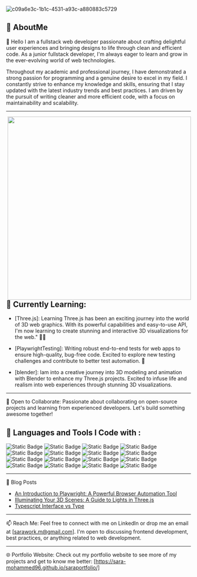 
![c09a6e3c-1b1c-4531-a93c-a880883c5729](https://github.com/sara-mohammed96/sara-mohammed96/assets/63727924/3b07e837-5448-4c24-90e7-07ca770058e2)



🌟 AboutMe
---
👋 Hello I am a fullstack web developer passionate about crafting delightful user experiences and bringing designs to life through clean and efficient code. As a junior fullstack developer, I'm always eager to learn and grow in the ever-evolving world of web technologies.

Throughout my academic and professional journey, I have demonstrated a strong passion for programming and a genuine desire to excel in my field. I constantly strive to enhance my knowledge and skills, ensuring that I stay updated with the latest industry trends and best practices. I am driven by the pursuit of writing cleaner and more efficient code, with a focus on maintainability and scalability.

---



<img align="right" width="500" height="500" src="https://github.com/sara-mohammed96/sara-mohammed96/assets/63727924/7539dcf1-f7be-4bd3-8f12-714fff801088"/>

🌱 Currently Learning:
---
- [Three.js]: Learning Three.js has been an exciting journey into the world of 3D web graphics. With its powerful capabilities and easy-to-use API, I'm now learning to create stunning and interactive 3D visualizations for the web." 🚀🎨

- [PlaywrightTesting]: Writing robust end-to-end tests for web apps to ensure high-quality, bug-free code. Excited to explore new testing challenges and contribute to better test automation. 🚀

- [blender]: Iam into a creative journey into 3D modeling and animation with Blender to enhance my Three.js projects. Excited to infuse life and realism into web experiences through stunning 3D visualizations.
---

🤝 Open to Collaborate:
Passionate about collaborating on open-source projects and learning from experienced developers. Let's build something awesome together!

🚀 Languages and Tools I Code with :
---
![Static Badge](https://img.shields.io/badge/javascriptt-red) ![Static Badge](https://img.shields.io/badge/React-blue) ![Static Badge](https://img.shields.io/badge/typescript-blue) ![Static Badge](https://img.shields.io/badge/HTML-red) ![Static Badge](https://img.shields.io/badge/Nextjs-gray) ![Static Badge](https://img.shields.io/badge/Playwright%20Testing-green) ![Static Badge](https://img.shields.io/badge/cypress%20Testing-darkgreen) ![Static Badge](https://img.shields.io/badge/git-gray) ![Static Badge](https://img.shields.io/badge/blender-pink) ![Static Badge](https://img.shields.io/badge/Tailwindcss-blue) ![Static Badge](https://img.shields.io/badge/materialui-lightblue) ![Static Badge](https://img.shields.io/badge/Bootstrap-darkblue) ![Static Badge](https://img.shields.io/badge/AntUI-orange) ![Static Badge](https://img.shields.io/badge/css-purple) ![Static Badge](https://img.shields.io/badge/Redux-red) ![Static Badge](https://img.shields.io/badge/firebase-darkred)


 

---
📝 Blog Posts

- [An Introduction to Playwright: A Powerful Browser Automation Tool](https://dev.to/cloudysarah/an-introduction-to-playwright-a-powerful-browser-automation-tool-5hc5)
-  [Illuminating Your 3D Scenes: A Guide to Lights in Three.js](https://dev.to/cloudysarah/illuminating-your-3d-scenes-a-guide-to-lights-in-threejs-93i)
- [Typescript Interface vs Type](https://dev.to/cloudysarah/typescript-interface-vs-type-4877)

---
📫 Reach Me:
Feel free to connect with me on LinkedIn or drop me an email at [sarawork.m@gmail.com]. I'm open to discussing frontend development, best practices, or anything related to web development.

---
🌐 Portfolio Website:
Check out my portfolio website to see more of my projects and get to know me better: [https://sara-mohammed96.github.io/saraportfolio/]



